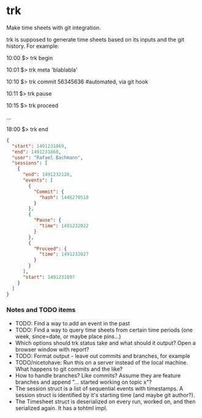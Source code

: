 # trk
Make time sheets with git integration.

trk is supposed to generate time sheets based on its inputs and the git history. For example:

10:00 $> trk begin

10:01 $> trk meta 'blablabla'

10:10 $> trk commit 56345636 #automated, via git hook

10:11 $> trk pause

10:15 $> trk proceed

...

18:00 $> trk end

```json
{
  "start": 1491231869,
  "end": 1491231868,
  "user": "Rafael Bachmann",
  "sessions": [
    {
      "end": 1491232120,
      "events": [
        {
          "Commit": {
            "hash": 1446270518
          }
        },
        {
          "Pause": {
            "time": 1491232022
          }
        },
        {
          "Proceed": {
            "time": 1491232027
          }
        }
      ],
      "start": 1491231897
    }
  ]
}
```

### Notes and TODO items ###

* TODO: Find a way to add an event in the past
* TODO: Find a way to query time sheets from certain time periods (one week, since=date, or maybe place pins...)
* Which options should trk status take and what should it output? Open a browser window with report?
* TODO: Format output - leave out commits and branches, for example
* TODO/nicetohave: Run this on a server instead of the local machine. What happens to git commits and the like?
* How to handle branches? Like commits? Assume they are feature branches and append "... started working on topic x"?
* The session struct is a list of sequential events with timestamps. A session struct is identified by it's starting time (and maybe git author?).
* The Timesheet struct is deserialized on every run, worked on, and then serialized again. It has a tohtml impl.
